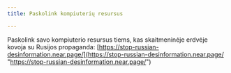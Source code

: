 ```yaml
---
title: Paskolink kompiuterių resursus

---
```

Paskolink savo kompiuterio resursus tiems, kas skaitmeninėje erdvėje kovoja su Rusijos propaganda: [https://stop-russian-desinformation.near.page/](https://stop-russian-desinformation.near.page/ "https://stop-russian-desinformation.near.page/")